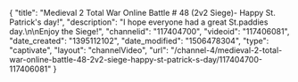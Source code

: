 {
    "title": "Medieval 2 Total War Online Battle # 48 (2v2 Siege)- Happy St. Patrick's day!",
    "description": "I hope everyone had a great St.paddies day.\n\nEnjoy the Siege!",
    "channelid": "117404700",
    "videoid": "117406081",
    "date_created": "1395112102",
    "date_modified": "1506478304",
    "type": "captivate",
    "layout": "channelVideo",
    "url": "\/channel-4\/medieval-2-total-war-online-battle-48-2v2-siege-happy-st-patrick-s-day\/117404700-117406081"
}